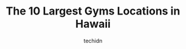 ---
layout: ampstory
image: https://i0.wp.com/paketmu.com/wp-content/uploads/2023/06/kaneohe-bay-semper-fit-centers-0-in-hawaii-1686371488.jpeg?resize=640,853
author: techidn
featured: false
description: Explore the diverse Gym scene in Hawaii, home to an incredible selection of 10 establishments catering to every taste. Whether youre in search of iconic favorites or undiscovered treasures,
title: The 10 Largest Gyms Locations in Hawaii
cover:
   title: The 10 Largest Gyms Locations in Hawaii
   subtitle: RICKPATE
   background: https://paketmu.com/wp-content/uploads/2023/06/kaneohe-bay-semper-fit-centers-0-in-hawaii-1686371488.jpeg

pages: 
 - layout: thirds
   top: <h1>#1 Planet Fitness</h1>
   bottom: "<p>I have been a member of Planet Fitness for 3 months. This gym has everything we need with great equipment and its clean.5 star to the entire staff at Ala Moana. They h</p>"
   background: https://paketmu.com/wp-content/uploads/2023/06/kaneohe-bay-semper-fit-centers-1-in-hawaii-1686371489.jpeg
   backgroundblur: true
 - layout: thirds
   top: <h1>#2 CrossFit Oahu</h1>
   bottom: "<p>Im visiting from California and bought a visitor pass for a week which was $50, very reasonable. I signed up online and it was such a seamless process.1) The gym facil</p>"
   background: https://paketmu.com/wp-content/uploads/2023/06/kaneohe-bay-semper-fit-centers-2-in-hawaii-1686371490.jpeg
   cta:
      link: https://paketmu.com/the-10-largest-gyms-locations-in-hawaii/
      text: The 10 Largest Gyms Locations in Hawaii
 - layout: thirds
   top: <h1>#3 24 Hour Fitness</h1>
   bottom: "<p>Decent gym.  Three stories with a large cardio area, CrossFit area, and small basketball court.Offers validated parking, which is cash only.  Not a huge deal since it was</p>"
   background: https://paketmu.com/wp-content/uploads/2023/06/kaneohe-bay-semper-fit-centers-3-in-hawaii-1686371490.jpeg
   cta:
      link: https://paketmu.com/the-10-largest-gyms-locations-in-hawaii/
      text: The 10 Largest Gyms Locations in Hawaii
 - layout: thirds
   top: <h1>#4 UFC GYM Honolulu</h1>
   bottom: "<p>805 Pohukaina St, Honolulu, HI 96813, United States</p>"
   background: https://images.unsplash.com/photo-1536745287225-21d689278fd1?ixlib=rb-4.0.3&ixid=MnwxMjA3fDB8MHxwaG90by1wYWdlfHx8fGVufDB8fHx8&auto=format&fit=crop&w=640&h=853&q=80
   cta:
      link: https://paketmu.com/the-10-largest-gyms-locations-in-hawaii/
      text: The 10 Largest Gyms Locations in Hawaii
 - layout: thirds
   top: <h1>#5 Maui Powerhouse Gym</h1>
   bottom: "<p>1279 S Kihei Rd Suite 118, Kihei, HI 96753, United States</p>"
   background: https://images.unsplash.com/photo-1595364397663-fca4f075d796?ixlib=rb-4.0.3&ixid=MnwxMjA3fDB8MHxwaG90by1wYWdlfHx8fGVufDB8fHx8&auto=format&fit=crop&w=640&h=853&q=80
   cta:
      link: https://paketmu.com/the-10-largest-gyms-locations-in-hawaii/
      text: The 10 Largest Gyms Locations in Hawaii
 - layout: thirds
   top: <h1>#6 Anytime Fitness Honolulu</h1>
   bottom: "<p>747 Queen St, Honolulu, HI 96813, United States</p>"
   background: https://images.unsplash.com/photo-1489694553447-4c9339da310d?ixlib=rb-4.0.3&ixid=MnwxMjA3fDB8MHxwaG90by1wYWdlfHx8fGVufDB8fHx8&auto=format&fit=crop&w=640&h=853&q=80
   cta:
      link: https://paketmu.com/the-10-largest-gyms-locations-in-hawaii/
      text: The 10 Largest Gyms Locations in Hawaii
 - layout: thirds
   top: <h1>#7 Kaneohe Bay Semper Fit Centers</h1>
   bottom: "<p>3037 G St, Kailua, HI 96734, United States</p>"
   background: https://images.unsplash.com/photo-1484589065579-248aad0d8b13?ixlib=rb-4.0.3&ixid=MnwxMjA3fDB8MHxwaG90by1wYWdlfHx8fGVufDB8fHx8&auto=format&fit=crop&w=640&h=853&q=80
   cta:
      link: https://paketmu.com/the-10-largest-gyms-locations-in-hawaii/
      text: The 10 Largest Gyms Locations in Hawaii
 - layout: thirds
   middle: Continue reading...
   background: https://images.unsplash.com/photo-1552083974-186346191183?ixlib=rb-4.0.3&ixid=MnwxMjA3fDB8MHxwaG90by1wYWdlfHx8fGVufDB8fHx8&auto=format&fit=crop&w=640&h=853&q=80
   cta:
      link: https://paketmu.com/the-10-largest-gyms-locations-in-hawaii/
      text: The 10 Largest Gyms Locations in Hawaii
      
---
